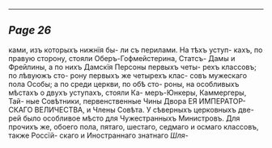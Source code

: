 

---
*Page 26*
---

ками, изъ которыхъ нижнїя бы- ли съ перилами. На тѣхъ уступ- кахъ, по правую сторону, стояли Оберъ-Гофмейстерина, Статсъ- Дамы и Фрейлины, а по нихъ Дамскїя Персоны первыхъ четы- рехъ классовъ; по лѣвуюжъ сто- рону первыхъ же четырехъ клас- совъ мужескаго пола Особы; а по среди церкви, по обѣ сто- роны, на особливыхъ мѣстахъ о двухъ уступахъ, стояли Ка- меръ-Юнкеры, Каммергеры, Тай- ные Совѣтники, первенственные Чины Двора ЕЯ ИМПЕРАТОР- СКАГО ВЕЛИЧЕСТВА, и Члены Совѣта.
У сѣверныхъ церковныхъ две- рей было особливое мѣсто для Чужестранныхъ Министровъ.
Для прочихъ же, обоего пола, пятаго, шестаго, седмаго и осмаго классовъ, также Россїй- скаго и Иностраннаго знатнаго
*Шля-*